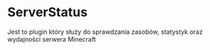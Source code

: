 # ServerStatus
Jest to plugin który służy do sprawdzania zasobów, statystyk oraz wydajności serwera Minecraft
